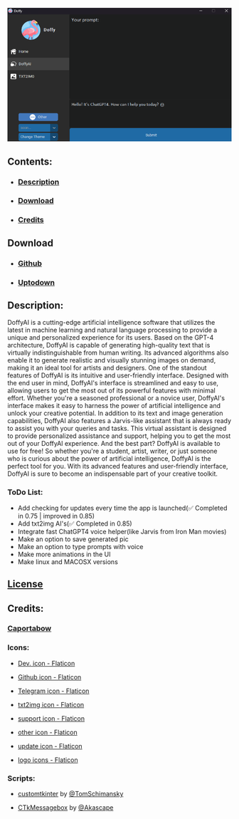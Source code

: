![Alt text](2.png "DOFFY")
## Contents:
- ### [Description](https://github.com/Caportabow/Doffy#description)
- ### [Download](https://github.com/Caportabow/Doffy#download)
- ### [Credits](https://github.com/Caportabow/Doffy#credits)
## Download
- ### [Github](https://github.com/Caportabow/Doffy/releases)
- ### [Uptodown]()
## Description:
DoffyAI is a cutting-edge artificial intelligence software that utilizes the latest in machine learning and natural language processing to provide a unique and personalized experience for its users. Based on the GPT-4 architecture, DoffyAI is capable of generating high-quality text that is virtually indistinguishable from human writing. Its advanced algorithms also enable it to generate realistic and visually stunning images on demand, making it an ideal tool for artists and designers.
One of the standout features of DoffyAI is its intuitive and user-friendly interface. Designed with the end user in mind, DoffyAI's interface is streamlined and easy to use, allowing users to get the most out of its powerful features with minimal effort. Whether you're a seasoned professional or a novice user, DoffyAI's interface makes it easy to harness the power of artificial intelligence and unlock your creative potential.
In addition to its text and image generation capabilities, DoffyAI also features a Jarvis-like assistant that is always ready to assist you with your queries and tasks. This virtual assistant is designed to provide personalized assistance and support, helping you to get the most out of your DoffyAI experience.
And the best part? DoffyAI is available to use for free! So whether you're a student, artist, writer, or just someone who is curious about the power of artificial intelligence, DoffyAI is the perfect tool for you. With its advanced features and user-friendly interface, DoffyAI is sure to become an indispensable part of your creative toolkit.
### ToDo List:
- Add checking for updates every time the app is launched(✅ Completed in 0.75 | improved in 0.85)
- Add txt2img AI's(✅ Completed in 0.85)
- Integrate fast ChatGPT4 voice helper(like Jarvis from Iron Man movies)
- Make an option to save generated pic
- Make an option to type prompts with voice
- Make more animations in the UI
- Make linux and MACOSX versions
## [License](https://github.com/Caportabow/Doffy/blob/main/LICENSE.md)
## Credits:
### [<b>Caportabow</b>](https://github.com/Caportabow)
### Icons:
- [Dev. icon - Flaticon](https://www.flaticon.com/free-icons/web-development)

- [Github icon - Flaticon](https://www.flaticon.com/free-icons/github)

- [Telegram icon - Flaticon](https://www.flaticon.com/free-icons/telegram)

- [txt2img icon - Flaticon](https://www.flaticon.com/free-icons/picture)

- [support icon - Flaticon](https://www.flaticon.com/free-icons/money)

- [other icon - Flaticon](https://www.flaticon.com/free-icons/more)

- [update icon - Flaticon](https://www.flaticon.com/free-icons/update)

- [logo icons - Flaticon](https://www.flaticon.com/free-icons/flamingo)
### Scripts:
- [customtkinter](https://github.com/TomSchimansky/CustomTkinter) by [@TomSchimansky](https://github.com/TomSchimansky)

- [CTkMessagebox](https://github.com/Akascape/CTkMessagebox) by [@Akascape](https://github.com/Akascape)

